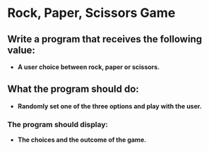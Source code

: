 # Rock, Paper, Scissors Game

## Write a program that receives the following value:
* **A user choice between rock, paper or scissors.**

## What the program should do:
* **Randomly set one of the three options and play with the user.**

### The program should display:
* **The choices and the outcome of the game.**